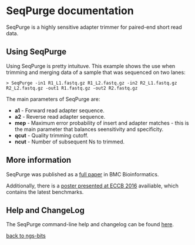 # SeqPurge documentation

SeqPurge is a highly sensitive adapter trimmer for paired-end short read data.
 
## Using SeqPurge

Using SeqPurge is pretty intuituve. This example shows the use when trimming and merging data of a sample that was sequenced on two lanes:

	> SeqPurge -in1 R1_L1.fastq.gz R1_L2.fastq.gz -in2 R2_L1.fastq.gz R2_L2.fastq.gz -out1 R1.fastq.gz -out2 R2.fastq.gz

The main parameters of SeqPurge are:

- **a1** - Forward read adapter sequence.
- **a2** - Reverse read adapter sequence.
- **mep** - Maximum error probability of insert and adapter matches - this is the main parameter that balances seensitivity and specificity.
- **qcut** - Quality trimming cutoff.
- **ncut** - Number of subsequent Ns to trimmed.

## More information

SeqPurge was published as a [full paper](http://bmcbioinformatics.biomedcentral.com/articles/10.1186/s12859-016-1069-7) in BMC Bioinformatics.

Additionally, there is a [poster presented at ECCB 2016](SeqPurge_poster.pdf) availiable, which contains the latest benchmarks.

## Help and ChangeLog

The SeqPurge command-line help and changelog can be found [here](../tools/SeqPurge.md).

[back to ngs-bits](https://github.com/imgag/ngs-bits)



